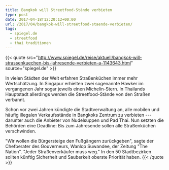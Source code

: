 ```yaml
---
title: Bangkok will Streetfood-Stände verbieten
type: post
date: 2017-04-18T12:20:12+00:00
url: /2017/04/bangkok-will-streetfood-staende-verbieten/
tags:
  - spiegel.de
  - streetfood
  - thai traditionen
---
```


{{< quote src="http://www.spiegel.de/reise/aktuell/bangkok-will-strassenkuechen-bis-jahresende-verbieten-a-1143643.html" source="spiegel.de" >}}

In vielen Städten der Welt erfahren Straßenküchen immer mehr Wertschätzung. In Singapur erhielten zwei sogenannte Hawker im vergangenen Jahr sogar jeweils einen Michelin-Stern. In Thailands Hauptstadt allerdings werden die Streetfood-Stände von den Straßen verbannt.

Schon vor zwei Jahren kündigte die Stadtverwaltung an, alle mobilen und häufig illegalen Verkaufsstände in Bangkoks Zentrum zu verbieten --- darunter auch die Anbieter von Nudelsuppen und Pad Thai. Nun setzten die Behörden eine Deadline: Bis zum Jahresende sollen alle Straßenküchen verschwinden.

"Wir wollen die Bürgersteige den Fußgängern zurückgeben", sagte der Chefberater des Gouverneurs, Wanlop Suwandee, der Zeitung "The Nation". "Jeder Straßenverkäufer muss weg." In den 50 Stadtbezirken sollten künftig Sicherheit und Sauberkeit oberste Priorität haben.
{{< /quote >}}
